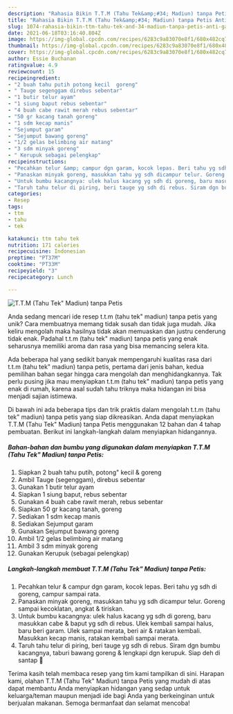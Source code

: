 ```yaml
---
description: "Rahasia Bikin T.T.M (Tahu Tek&amp;#34; Madiun) tanpa Petis Anti Gagal"
title: "Rahasia Bikin T.T.M (Tahu Tek&amp;#34; Madiun) tanpa Petis Anti Gagal"
slug: 1074-rahasia-bikin-ttm-tahu-tek-and-34-madiun-tanpa-petis-anti-gagal
date: 2021-06-18T03:16:40.804Z
image: https://img-global.cpcdn.com/recipes/6283c9a83070e8f1/680x482cq70/ttm-tahu-tek-madiun-tanpa-petis-foto-resep-utama.jpg
thumbnail: https://img-global.cpcdn.com/recipes/6283c9a83070e8f1/680x482cq70/ttm-tahu-tek-madiun-tanpa-petis-foto-resep-utama.jpg
cover: https://img-global.cpcdn.com/recipes/6283c9a83070e8f1/680x482cq70/ttm-tahu-tek-madiun-tanpa-petis-foto-resep-utama.jpg
author: Essie Buchanan
ratingvalue: 4.9
reviewcount: 15
recipeingredient:
- "2 buah tahu putih potong kecil  goreng"
- " Tauge segenggam direbus sebentar"
- "1 butir telur ayam"
- "1 siung baput rebus sebentar"
- "4 buah cabe rawit merah rebus sebentar"
- "50 gr kacang tanah goreng"
- "1 sdm kecap manis"
- "Sejumput garam"
- "Sejumput bawang goreng"
- "1/2 gelas belimbing air matang"
- "3 sdm minyak goreng"
- " Kerupuk sebagai pelengkap"
recipeinstructions:
- "Pecahkan telur &amp; campur dgn garam, kocok lepas. Beri tahu yg sdh di goreng, campur sampai rata."
- "Panaskan minyak goreng, masukkan tahu yg sdh dicampur telur. Goreng sampai kecoklatan, angkat &amp; tiriskan."
- "Untuk bumbu kacangnya: ulek halus kacang yg sdh di goreng, baru masukkan cabe &amp; baput yg sdh di rebus. Ulek kembali sampai halus, baru beri garam. Ulek sampai merata, beri air &amp; ratakan kembali. Masukkan kecap manis, ratakan kembali sampai merata."
- "Taruh tahu telur di piring, beri tauge yg sdh di rebus. Siram dgn bumbu kacangnya, taburi bawang goreng &amp; lengkapi dgn kerupuk. Siap deh di santap 🤤"
categories:
- Resep
tags:
- ttm
- tahu
- tek

katakunci: ttm tahu tek 
nutrition: 171 calories
recipecuisine: Indonesian
preptime: "PT37M"
cooktime: "PT33M"
recipeyield: "3"
recipecategory: Lunch

---
```



![T.T.M (Tahu Tek&#34; Madiun) tanpa Petis](https://img-global.cpcdn.com/recipes/6283c9a83070e8f1/680x482cq70/ttm-tahu-tek-madiun-tanpa-petis-foto-resep-utama.jpg)

Anda sedang mencari ide resep t.t.m (tahu tek&#34; madiun) tanpa petis yang unik? Cara membuatnya memang tidak susah dan tidak juga mudah. Jika keliru mengolah maka hasilnya tidak akan memuaskan dan justru cenderung tidak enak. Padahal t.t.m (tahu tek&#34; madiun) tanpa petis yang enak seharusnya memiliki aroma dan rasa yang bisa memancing selera kita.



Ada beberapa hal yang sedikit banyak mempengaruhi kualitas rasa dari t.t.m (tahu tek&#34; madiun) tanpa petis, pertama dari jenis bahan, kedua pemilihan bahan segar hingga cara mengolah dan menghidangkannya. Tak perlu pusing jika mau menyiapkan t.t.m (tahu tek&#34; madiun) tanpa petis yang enak di rumah, karena asal sudah tahu triknya maka hidangan ini bisa menjadi sajian istimewa.


Di bawah ini ada beberapa tips dan trik praktis dalam mengolah t.t.m (tahu tek&#34; madiun) tanpa petis yang siap dikreasikan. Anda dapat menyiapkan T.T.M (Tahu Tek&#34; Madiun) tanpa Petis menggunakan 12 bahan dan 4 tahap pembuatan. Berikut ini langkah-langkah dalam menyiapkan hidangannya.

<!--inarticleads1-->

##### Bahan-bahan dan bumbu yang digunakan dalam menyiapkan T.T.M (Tahu Tek&#34; Madiun) tanpa Petis:

1. Siapkan 2 buah tahu putih, potong&#34; kecil &amp; goreng
1. Ambil  Tauge (segenggam), direbus sebentar
1. Gunakan 1 butir telur ayam
1. Siapkan 1 siung baput, rebus sebentar
1. Gunakan 4 buah cabe rawit merah, rebus sebentar
1. Siapkan 50 gr kacang tanah, goreng
1. Sediakan 1 sdm kecap manis
1. Sediakan Sejumput garam
1. Gunakan Sejumput bawang goreng
1. Ambil 1/2 gelas belimbing air matang
1. Ambil 3 sdm minyak goreng
1. Gunakan  Kerupuk (sebagai pelengkap)




<!--inarticleads2-->

##### Langkah-langkah membuat T.T.M (Tahu Tek&#34; Madiun) tanpa Petis:

1. Pecahkan telur &amp; campur dgn garam, kocok lepas. Beri tahu yg sdh di goreng, campur sampai rata.
1. Panaskan minyak goreng, masukkan tahu yg sdh dicampur telur. Goreng sampai kecoklatan, angkat &amp; tiriskan.
1. Untuk bumbu kacangnya: ulek halus kacang yg sdh di goreng, baru masukkan cabe &amp; baput yg sdh di rebus. Ulek kembali sampai halus, baru beri garam. Ulek sampai merata, beri air &amp; ratakan kembali. Masukkan kecap manis, ratakan kembali sampai merata.
1. Taruh tahu telur di piring, beri tauge yg sdh di rebus. Siram dgn bumbu kacangnya, taburi bawang goreng &amp; lengkapi dgn kerupuk. Siap deh di santap 🤤




Terima kasih telah membaca resep yang tim kami tampilkan di sini. Harapan kami, olahan T.T.M (Tahu Tek&#34; Madiun) tanpa Petis yang mudah di atas dapat membantu Anda menyiapkan hidangan yang sedap untuk keluarga/teman maupun menjadi ide bagi Anda yang berkeinginan untuk berjualan makanan. Semoga bermanfaat dan selamat mencoba!
